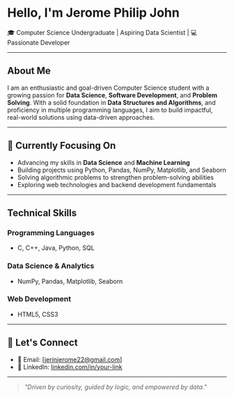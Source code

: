 #  Hello, I'm Jerome Philip John

🎓 Computer Science Undergraduate | Aspiring Data Scientist | 💻 Passionate Developer

---

## About Me

I am an enthusiastic and goal-driven Computer Science student with a growing passion for **Data Science**, **Software Development**, and **Problem Solving**. With a solid foundation in **Data Structures and Algorithms**, and proficiency in multiple programming languages, I aim to build impactful, real-world solutions using data-driven approaches.

---

## 🎯 Currently Focusing On

-  Advancing my skills in **Data Science** and **Machine Learning**
-  Building projects using Python, Pandas, NumPy, Matplotlib, and Seaborn
-  Solving algorithmic problems to strengthen problem-solving abilities
-  Exploring web technologies and backend development fundamentals

---

## Technical Skills

###  Programming Languages  
- C, C++, Java, Python, SQL

###  Data Science & Analytics  
- NumPy, Pandas, Matplotlib, Seaborn

### Web Development  
- HTML5, CSS3

---


## 📌 Let's Connect

- 📧 Email: [jerinjerome22@gmail.com]
- 💼 LinkedIn: [linkedin.com/in/your-link](https://www.linkedin.com/in/jerome-john-8b7ab8288/)


---

> *"Driven by curiosity, guided by logic, and empowered by data."*


